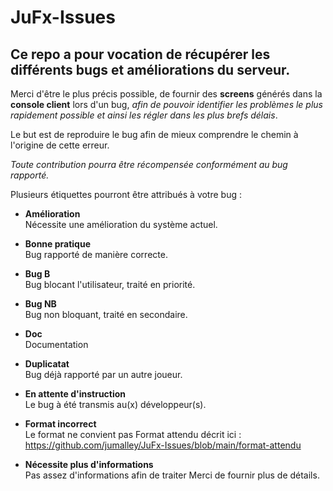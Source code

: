 # JuFx-Issues

## Ce repo a pour vocation de récupérer les différents bugs et améliorations du serveur.

Merci d'être le plus précis possible, de fournir des **screens** générés dans la **console client** lors d'un bug, *afin de pouvoir identifier les problèmes le plus rapidement possible et ainsi les régler dans les plus brefs délais*.

Le but est de reproduire le bug afin de mieux comprendre le chemin à l'origine de cette erreur.

*Toute contribution pourra être récompensée conformément au bug rapporté.*



Plusieurs étiquettes pourront être attribués à votre bug :

* **Amélioration** <br>
Nécessite une amélioration du système actuel.
 


 
* **Bonne pratique** <br>
Bug rapporté de manière correcte.


 
* **Bug B** <br>
Bug blocant l'utilisateur, traité en priorité.
 
 
 
* **Bug NB** <br>
Bug non bloquant, traité en secondaire.
 
 
 
* **Doc** <br>
Documentation
 
 
 
* **Duplicatat** <br>
Bug déjà rapporté par un autre joueur.
 
 
 
* **En attente d'instruction** <br>
Le bug à été transmis au(x) développeur(s).
 
 
 
* **Format incorrect** <br>
Le format ne convient pas
Format attendu décrit ici :
https://github.com/jumalley/JuFx-Issues/blob/main/format-attendu



* **Nécessite plus d'informations** <br>
Pas assez d'informations afin de traiter
Merci de fournir plus de détails.
